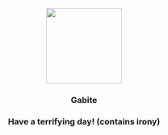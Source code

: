 <p align="center">
    <img src="https://raw.githubusercontent.com/PokeAPI/sprites/master/sprites/pokemon/444.png" width="150" height="150">
</p>
<h3 align="center"> <b>Gabite</b></h3>
<h3 align="center">Have a terrifying day! (contains irony)</h3>
